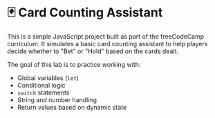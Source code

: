 # 🃏 Card Counting Assistant

This is a simple JavaScript project built as part of the freeCodeCamp curriculum. It simulates a basic card counting assistant to help players decide whether to "Bet" or "Hold" based on the cards dealt.

The goal of this lab is to practice working with:
- Global variables (`let`)
- Conditional logic
- `switch` statements
- String and number handling
- Return values based on dynamic state